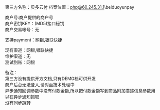 第三方名称：贝多云付 
档案位置：php@60.245.31.1\beiduoyunpay  
 
商户号:商户提供的商户号  
商户密钥KEY：(MD5)接口秘钥  
商户交易帐号：无  
 
支持payment：网银,银联快捷  
 
现有渠道：网银,银联快捷  
维护渠道：无   
测试到账：网银  
 
备注：   
第三方没有提供开方文档,只有DEMO档可供开发  
商户后台无法登入,请对面技术处理中  
异步通知回调参数中没有付款金额,所以把付款金额写到商品附加描述信息参数用以在异步通知抓取  
没有同步跳转  
